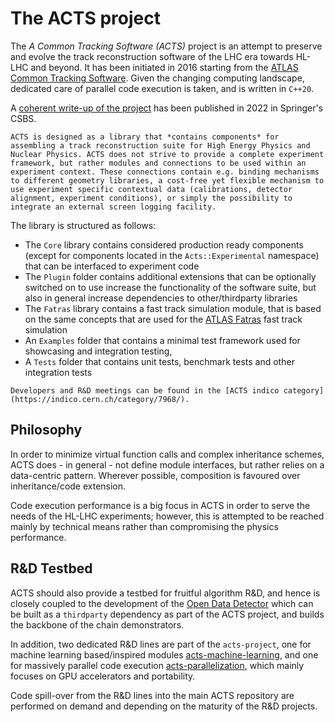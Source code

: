 # The ACTS project

The *A Common Tracking Software (ACTS)* project is an attempt to preserve and evolve the track reconstruction software of the LHC era towards HL-LHC and beyond. It has been initiated in 2016 starting from the [ATLAS Common Tracking Software](https://gitlab.cern.ch/atlas/athena/-/tree/main/Tracking). Given the changing computing landscape, dedicated care of parallel code execution is taken, and is written in `C++20`.

A [coherent write-up of the project](https://link.springer.com/article/10.1007/s41781-021-00078-8) has been published in 2022 in Springer's CSBS.

```{note}
ACTS is designed as a library that *contains components* for assembling a track reconstruction suite for High Energy Physics and Nuclear Physics. ACTS does not strive to provide a complete experiment framework, but rather modules and connections to be used within an experiment context. These connections contain e.g. binding mechanisms to different geometry libraries, a cost-free yet flexible mechanism to use experiment specific contextual data (calibrations, detector alignment, experiment conditions), or simply the possibility to integrate an external screen logging facility.
```

The library is structured as follows:
 * The `Core` library contains considered production ready components (except for components located in the `Acts::Experimental` namespace) that can be interfaced to experiment code
 * The `Plugin` folder contains additional extensions that can be optionally switched on to use increase the functionality of the software suite, but also in general increase dependencies to other/thirdparty libraries
 * The `Fatras` library contains a fast track simulation module, that is based on the same concepts that are used for the [ATLAS Fatras](https://cds.cern.ch/record/1091969) fast track simulation  
 * An `Examples` folder that contains a minimal test framework used for showcasing and integration testing, 
 * A `Tests` folder that contains unit tests, benchmark tests and other integration tests


```{tip}
Developers and R&D meetings can be found in the [ACTS indico category](https://indico.cern.ch/category/7968/).
```

 ## Philosophy

 In order to minimize virtual function calls and complex inheritance schemes, ACTS does - in general - not define module interfaces, but rather relies on a data-centric pattern. Wherever possible, composition is favoured over inheritance/code extension.

 Code execution performance is a big focus in ACTS in order to serve the needs of the HL-LHC experiments; however, this is attempted to be reached mainly by technical means rather than compromising the physics performance.

 ## R&D Testbed

ACTS should also provide a testbed for fruitful algorithm R&D, and hence is closely coupled to the development of the [Open Data Detector](https://gitlab.cern.ch/acts/OpenDataDetector) which can be built as a `thirdparty` dependency as part of the ACTS project, and builds the backbone of the chain demonstrators.

In addition, two dedicated R&D lines are part of the `acts-project`, one for machine learning based/inspired modules [acts-machine-learning](mailto:acts-machine-learning@cern.ch), and one for massively parallel code execution [acts-parallelization](mailto:acts-parallelization@cern.ch), which mainly focuses on GPU accelerators and portability.

Code spill-over from the R&D lines into the main ACTS repository are performed on demand and depending on the maturity of the R&D projects.
